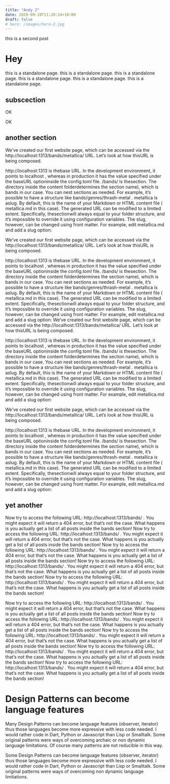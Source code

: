 ```yaml
---
title: "Andy 2"
date: 2020-09-18T11:20:14+10:00
draft: false
# hero: /images/hero-2.jpg
---
```


this is a second post

# Hey

this is a standalone page.
this is a standalone page.
this is a standalone page.
this is a standalone page.
this is a standalone page.
this is a standalone page.

## subscection

OK

OK

## another section

We’ve created our first website page, which can be accessed via the http://localhost:1313/bands/metallica/ URL. Let’s look at how thisURL is being composed.

 http://localhost:1313 is thebase URL. In the development environment, it points to localhost , whereas in production it has the value specified under the baseURL optioninside the config.toml file.
 /bands/ is thesection. The directory inside the content folderdetermines the section name), which is bands in our case. You can nest sections as needed. For example, it’s possible to have a structure like bands/genres/thrash-metal .
 metallica is aslug. By default, this is the name of your Markdown or HTML content file ( metallica.md in this case).
The generated URL can be modified to a limited extent. Specifically, thesectionwill always equal to your folder structure, and it’s impossible to override it using configuration variables. The slug, however, can be changed using front matter. For example, edit metallica.md and add a slug option:

We’ve created our first website page, which can be accessed via the http://localhost:1313/bands/metallica/ URL. Let’s look at how thisURL is being composed.

 http://localhost:1313 is thebase URL. In the development environment, it points to localhost , whereas in production it has the value specified under the baseURL optioninside the config.toml file.
 /bands/ is thesection. The directory inside the content folderdetermines the section name), which is bands in our case. You can nest sections as needed. For example, it’s possible to have a structure like bands/genres/thrash-metal .
 metallica is aslug. By default, this is the name of your Markdown or HTML content file ( metallica.md in this case).
The generated URL can be modified to a limited extent. Specifically, thesectionwill always equal to your folder structure, and it’s impossible to override it using configuration variables. The slug, however, can be changed using front matter. For example, edit metallica.md and add a slug option:
We’ve created our first website page, which can be accessed via the http://localhost:1313/bands/metallica/ URL. Let’s look at how thisURL is being composed.

 http://localhost:1313 is thebase URL. In the development environment, it points to localhost , whereas in production it has the value specified under the baseURL optioninside the config.toml file.
 /bands/ is thesection. The directory inside the content folderdetermines the section name), which is bands in our case. You can nest sections as needed. For example, it’s possible to have a structure like bands/genres/thrash-metal .
 metallica is aslug. By default, this is the name of your Markdown or HTML content file ( metallica.md in this case).
The generated URL can be modified to a limited extent. Specifically, thesectionwill always equal to your folder structure, and it’s impossible to override it using configuration variables. The slug, however, can be changed using front matter. For example, edit metallica.md and add a slug option:

We’ve created our first website page, which can be accessed via the http://localhost:1313/bands/metallica/ URL. Let’s look at how thisURL is being composed.

 http://localhost:1313 is thebase URL. In the development environment, it points to localhost , whereas in production it has the value specified under the baseURL optioninside the config.toml file.
 /bands/ is thesection. The directory inside the content folderdetermines the section name), which is bands in our case. You can nest sections as needed. For example, it’s possible to have a structure like bands/genres/thrash-metal .
 metallica is aslug. By default, this is the name of your Markdown or HTML content file ( metallica.md in this case).
The generated URL can be modified to a limited extent. Specifically, thesectionwill always equal to your folder structure, and it’s impossible to override it using configuration variables. The slug, however, can be changed using front matter. For example, edit metallica.md and add a slug option:

## yet another

Now try to access the following URL: http://localhost:1313/bands/ . You might expect it will return a 404 error, but that’s not the case. What happens is you actually get a list of all posts inside the bands section!
Now try to access the following URL: http://localhost:1313/bands/ . You might expect it will return a 404 error, but that’s not the case. What happens is you actually get a list of all posts inside the bands section!
Now try to access the following URL: http://localhost:1313/bands/ . You might expect it will return a 404 error, but that’s not the case. What happens is you actually get a list of all posts inside the bands section!
Now try to access the following URL: http://localhost:1313/bands/ . You might expect it will return a 404 error, but that’s not the case. What happens is you actually get a list of all posts inside the bands section!
Now try to access the following URL: http://localhost:1313/bands/ . You might expect it will return a 404 error, but that’s not the case. What happens is you actually get a list of all posts inside the bands section!

Now try to access the following URL: http://localhost:1313/bands/ . You might expect it will return a 404 error, but that’s not the case. What happens is you actually get a list of all posts inside the bands section!
Now try to access the following URL: http://localhost:1313/bands/ . You might expect it will return a 404 error, but that’s not the case. What happens is you actually get a list of all posts inside the bands section!
Now try to access the following URL: http://localhost:1313/bands/ . You might expect it will return a 404 error, but that’s not the case. What happens is you actually get a list of all posts inside the bands section!
Now try to access the following URL: http://localhost:1313/bands/ . You might expect it will return a 404 error, but that’s not the case. What happens is you actually get a list of all posts inside the bands section!
Now try to access the following URL: http://localhost:1313/bands/ . You might expect it will return a 404 error, but that’s not the case. What happens is you actually get a list of all posts inside the bands section!

# Design Patterns can become language features

Many Design Patterns can become language features (observer, iterator) thus those languages become more expressive with less code needed. I would rather code in Dart, Python or Javascript than Lisp or Smalltalk. Some original patterns were ways of overcoming archaic or non dynamic language limitations. Of course many patterns are not reducible in this way.

Some Design Patterns can become language features (observer, iterator) thus those languages become more expressive with less code needed. I would rather code in Dart, Python or Javascript than Lisp or Smalltalk. Some original patterns were ways of overcoming non dynamic language limitations.

